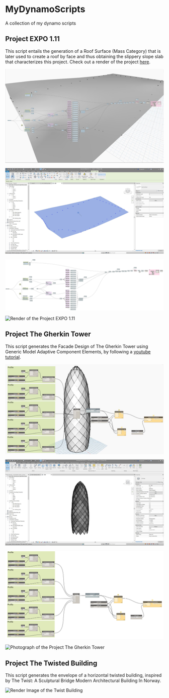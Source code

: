 # MyDynamoScripts
A collection of my dynamo scripts


## Project EXPO 1.11
This script entails the generation of a Roof Surface (Mass Category) that is later used to create a roof by face and thus obtaining the slippery slope slab that characterizes this project. Check out a render of the project [here](https://www.instagram.com/p/B7GvLJNnoho/).

![Project EXPO 1.11 Script Preview](./EXPO_1.11/Project_EXPO_1.11_Script_Preview.JPG)

![Project EXPO 1.11 Roof Surface](./EXPO_1.11/Project_EXPO_1.11_Roof_Surface.JPG)

![Project EXPO 1.11 Script Workspace](./EXPO_1.11/Project_EXPO_1.11_Script_Workspace.png)

![Render of the Project EXPO 1.11](https://i.postimg.cc/tC6Y8H8P/Parc-des-Nations-Lisbon-1.jpg)

## Project The Gherkin Tower
This script generates the Facade Design of The Gherkin Tower using Generic Model Adaptive Component Elements, by following a [youtube tutorial](https://www.youtube.com/watch?v=NS0JboPxa78).

![Project The Gherkin Tower Script Preview](./The_Gherkin_Tower/Project_The_Gherkin_Tower_Script_Preview.JPG)

![Project The Gherkin Tower Facade Design](./The_Gherkin_Tower/Project_The_Gherkin_Tower_Facade_Design.JPG)

![Project The Gherkin Tower Script Workspace](./The_Gherkin_Tower/Project_The_Gherkin_Tower_Script_Workspace.png)

![Photograph of the Project The Gherkin Tower](https://i0.wp.com/londontopia.net/wp-content/uploads/2015/06/The-Gherkin_safra-group.jpg)

## Project The Twisted Building
This script generates the envelope of a horizontal twisted building, inspired by The Twist: A Sculptural Bridge Modern Architectural Building In Norway.

![Render Image of the Twist Building](https://www.bocadolobo.com/blog/wp-content/uploads/2019/10/The-Twist-A-Sculptural-Bridge-Modern-Architectural-Building-In-Norway-10.jpg)
